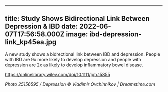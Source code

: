 
---
title: Study Shows Bidirectional Link Between Depression & IBD
date: 2022-06-07T17:56:58.000Z
image: ibd-depression-link_kp45ea.jpg
---

A new study shows a bidrectional link between IBD and depression. People with IBD are 9x more likely to develop depression and people with depression are 2x as likely to develop inflammatory bowel disease.

https://onlinelibrary.wiley.com/doi/10.1111/jgh.15855

*Photo 25156595 / Depression © Vladimir Ovchinnikov | Dreamstime.com*
